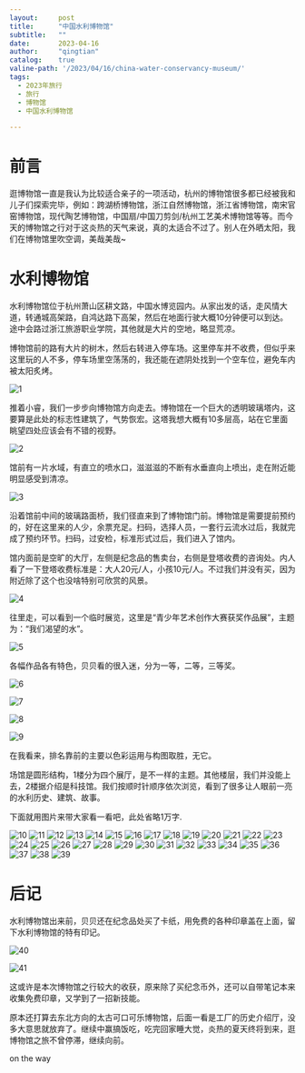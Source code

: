 ```yaml
---
layout:     post
title:      "中国水利博物馆"
subtitle:   ""
date:       2023-04-16
author:     "qingtian"
catalog:    true
valine-path: '/2023/04/16/china-water-conservancy-museum/'
tags:
  - 2023年旅行
  - 旅行
  - 博物馆
  - 中国水利博物馆

---
```


# 前言

逛博物馆一直是我认为比较适合亲子的一项活动，杭州的博物馆很多都已经被我和儿子们探索完毕，例如：跨湖桥博物馆，浙江自然博物馆，浙江省博物馆，南宋官窑博物馆，现代陶艺博物馆，中国扇/中国刀剪剑/杭州工艺美术博物馆等等。而今天的博物馆之行对于这炎热的天气来说，真的太适合不过了。别人在外晒太阳，我们在博物馆里吹空调，美哉美哉~

# 水利博物馆

水利博物馆位于杭州萧山区耕文路，中国水博览园内。从家出发的话，走风情大道，转通城高架路，自鸿达路下高架，然后在地面行驶大概10分钟便可以到达。途中会路过浙江旅游职业学院，其他就是大片的空地，略显荒凉。

博物馆前的路有大片的树木，然后右转进入停车场。这里停车并不收费，但似乎来这里玩的人不多，停车场里空荡荡的，我还能在遮阴处找到一个空车位，避免车内被太阳炙烤。

![1](/img/20230416/1.jpeg)

推着小睿，我们一步步向博物馆方向走去。博物馆在一个巨大的透明玻璃塔内，这要算是此处的标志性建筑了，气势恢宏。这塔我想大概有10多层高，站在它里面眺望四处应该会有不错的视野。

![2](/img/20230416/2.jpeg)

馆前有一片水域，有直立的喷水口，滋滋滋的不断有水垂直向上喷出，走在附近能明显感受到清凉。

![3](/img/20230416/3.jpeg)

沿着馆前中间的玻璃路面桥，我们径直来到了博物馆门前。博物馆是需要提前预约的，好在这里来的人少，余票充足。扫码，选择人员，一套行云流水过后，我就完成了预约环节。扫码，过安检，标准形式过后，我们进入了馆内。

馆内面前是空旷的大厅，左侧是纪念品的售卖台，右侧是登塔收费的咨询处。内人看了一下登塔收费标准是：大人20元/人，小孩10元/人。不过我们并没有买，因为附近除了这个也没啥特别可欣赏的风景。

![4](/img/20230416/4.jpeg)

往里走，可以看到一个临时展览，这里是“青少年艺术创作大赛获奖作品展”，主题为：“我们渴望的水”。

![5](/img/20230416/5.jpeg)

各幅作品各有特色，贝贝看的很入迷，分为一等，二等，三等奖。

![6](/img/20230416/6.jpeg)

![7](/img/20230416/7.jpeg)

![8](/img/20230416/8.jpeg)

![9](/img/20230416/9.jpeg)

在我看来，排名靠前的主要以色彩运用与构图取胜，无它。

场馆是圆形结构，1楼分为四个展厅，是不一样的主题。其他楼层，我们并没能上去，2楼据介绍是科技馆。我们按顺时针顺序依次浏览，看到了很多让人眼前一亮的水利历史、建筑、故事。

下面就用图片来带大家看一看吧，此处省略1万字.

![10](/img/20230416/10.jpeg)
![11](/img/20230416/11.jpeg)
![12](/img/20230416/12.jpeg)
![13](/img/20230416/13.jpeg)
![14](/img/20230416/14.jpeg)
![15](/img/20230416/15.jpeg)
![16](/img/20230416/16.jpeg)
![17](/img/20230416/17.jpeg)
![18](/img/20230416/18.jpeg)
![19](/img/20230416/19.jpeg)
![20](/img/20230416/20.jpeg)
![21](/img/20230416/21.jpeg)
![22](/img/20230416/22.jpeg)
![23](/img/20230416/23.jpeg)
![24](/img/20230416/24.jpeg)
![25](/img/20230416/25.jpeg)
![26](/img/20230416/26.jpeg)
![27](/img/20230416/27.jpeg)
![28](/img/20230416/28.jpeg)
![29](/img/20230416/29.jpeg)
![30](/img/20230416/30.jpeg)
![31](/img/20230416/31.jpeg)
![32](/img/20230416/32.jpeg)
![33](/img/20230416/33.jpeg)
![34](/img/20230416/34.jpeg)
![35](/img/20230416/35.jpeg)
![36](/img/20230416/36.jpeg)
![37](/img/20230416/37.jpeg)
![38](/img/20230416/38.jpeg)
![39](/img/20230416/39.jpeg)


# 后记

水利博物馆出来前，贝贝还在纪念品处买了卡纸，用免费的各种印章盖在上面，留下水利博物馆的特有印记。

![40](/img/20230416/40.jpeg)

![41](/img/20230416/41.jpeg)

这或许是本次博物馆之行较大的收获，原来除了买纪念币外，还可以自带笔记本来收集免费印章，又学到了一招新技能。

原本还打算去东北方向的太古可口可乐博物馆，后面一看是工厂的历史介绍厅，没多大意思就放弃了。继续中赢搞饭吃，吃完回家睡大觉，炎热的夏天终将到来，逛博物馆之旅不曾停滞，继续向前。

on the way 